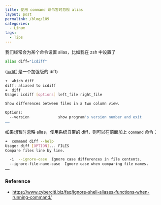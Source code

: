 ```yaml
---
title: 使用 command 命令暂时忽视 alias
layout: post
permalink: /blog/189
categories:
  - Linux
tags:
  - Tips
---
```


我们经常会为某个命令设置 alias，比如我在 zsh 中设置了 

```bash
alias diff="icdiff"
```

([icdiff](https://github.com/jeffkaufman/icdiff) 是一个加强版的 diff)

```bash
➜  which diff
diff: aliased to icdiff
➜  diff
Usage: icdiff [options] left_file right_file

Show differences between files in a two column view.

Options:
  --version             show program's version number and exit
……
```

如果想暂时忽略 alias，使用系统自带的 diff，则可以在前面加上 `command` 命令：

```bash
➜  command diff --help
Usage: diff [OPTION]... FILES
Compare files line by line.

  -i  --ignore-case  Ignore case differences in file contents.
  --ignore-file-name-case  Ignore case when comparing file names.
……
```

### Reference

- https://www.cyberciti.biz/faq/ignore-shell-aliases-functions-when-running-command/
